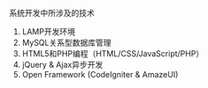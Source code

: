 系统开发中所涉及的技术
1. LAMP开发环境
2. MySQL关系型数据库管理
3. HTML5和PHP编程（HTML/CSS/JavaScript/PHP）
4. jQuery & Ajax异步开发
5. Open Framework (CodeIgniter & AmazeUI)
